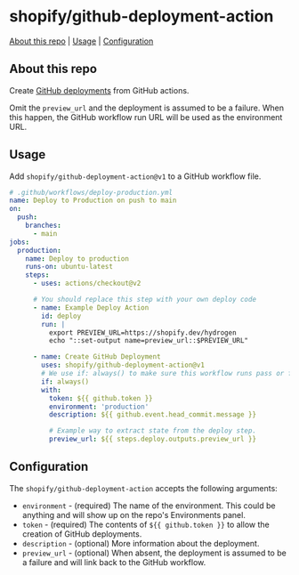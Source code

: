 # shopify/github-deployment-action

[About this repo](#about-this-repo) | [Usage](#usage) | [Configuration](#configuration)

## About this repo

Create [GitHub deployments](https://docs.github.com/en/rest/reference/repos#deployments) from GitHub actions.

Omit the `preview_url` and the deployment is assumed to be a failure. When this happen, the GitHub workflow run URL will be used as the environment URL.

## Usage

Add `shopify/github-deployment-action@v1` to a GitHub workflow file.

```yml
# .github/workflows/deploy-production.yml
name: Deploy to Production on push to main
on:
  push:
    branches:
      - main
jobs:
  production:
    name: Deploy to production
    runs-on: ubuntu-latest
    steps:
      - uses: actions/checkout@v2

      # You should replace this step with your own deploy code
      - name: Example Deploy Action
        id: deploy
        run: |
          export PREVIEW_URL=https://shopify.dev/hydrogen
          echo "::set-output name=preview_url::$PREVIEW_URL"

      - name: Create GitHub Deployment
        uses: shopify/github-deployment-action@v1
        # We use if: always() to make sure this workflow runs pass or fail
        if: always()
        with:
          token: ${{ github.token }}
          environment: 'production'
          description: ${{ github.event.head_commit.message }}

          # Example way to extract state from the deploy step.
          preview_url: ${{ steps.deploy.outputs.preview_url }}
```

## Configuration

The `shopify/github-deployment-action` accepts the following arguments:

* `environment` - (required) The name of the environment. This could be anything and will show up on the repo's Environments panel.
* `token` - (required) The contents of `${{ github.token }}` to allow the creation of GitHub deployments.
* `description` - (optional) More information about the deployment.
* `preview_url` - (optional) When absent, the deployment is assumed to be a failure and will link back to the GitHub workflow.

